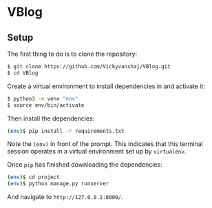 # VBlog

## Setup

The first thing to do is to clone the repository:

```sh
$ git clone https://github.com/Vickyvanshaj/VBlog.git
$ cd VBlog
```

Create a virtual environment to install dependencies in and activate it:

```sh
$ python3 -m venv "env"
$ source env/bin/activate
```

Then install the dependencies:

```sh
(env)$ pip install -r requirements.txt
```
Note the `(env)` in front of the prompt. This indicates that this terminal
session operates in a virtual environment set up by `virtualenv`.

Once `pip` has finished downloading the dependencies:
```sh
(env)$ cd project
(env)$ python manage.py runserver
```
And navigate to `http://127.0.0.1:8000/`.

